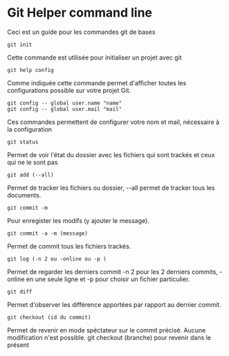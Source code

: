 # Git Helper command line
Ceci est un guide pour les commandes git  de bases

    git init

Cette commande est utilisée pour initialiser un projet avec git

    git help config
    
Comme indiquée cette commande permet d'afficher toutes les configurations possible sur votre projet Git.

    git config -- global user.name "name"
    git config -- global user.mail "mail"
   
 Ces commandes permettent de configurer votre nom et mail, nécessaire à la configuration
 
    git status

Permet de voir l'état du dossier avec les fichiers qui sont trackés et ceux qui ne le sont pas
    
    git add (--all)
    
Permet de tracker les fichiers ou dossier, --all permet de tracker tous les documents.

    git commit -m
    
Pour enregister les modifs (y ajouter le message).

    git commit -a -m (message) 
    
Permet de commit tous les fichiers trackés.

    git log (-n 2 ou -online ou -p )
    
Permet de regarder les derniers commit -n 2 pour les 2 derniers commits, -online en une seule ligne et -p pour choisir un fichier particulier.

    git diff
    
Permet d'observer les différence apportées par rapport au dernier commit.

    git checkout (id du commit)

Permet de revenir en mode spéctateur sur le commit précisé. <i class="fa-solid fa-triangle-exclamation"> </i>Aucune modification n'est possible. git checkout (branche) pour revenir dans le présent

    
